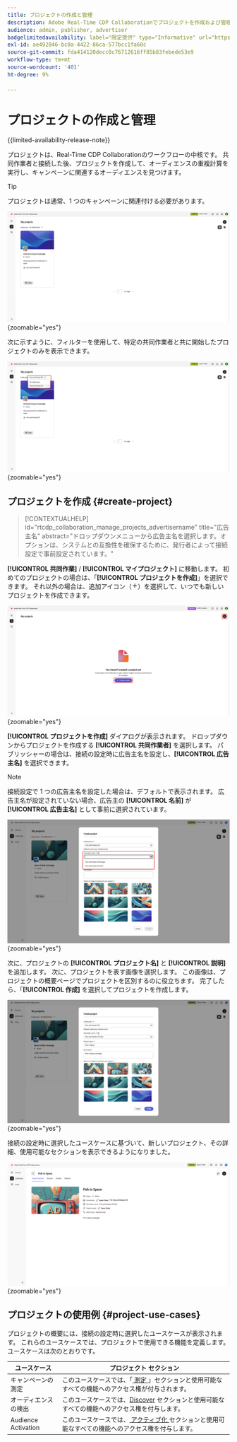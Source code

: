 ```yaml
---
title: プロジェクトの作成と管理
description: Adobe Real-Time CDP Collaborationでプロジェクトを作成および管理する方法について説明します
audience: admin, publisher, advertiser
badgelimitedavailability: label="限定提供" type="Informative" url="https://helpx.adobe.com/legal/product-descriptions/real-time-customer-data-platform-collaboration.html newtab=true"
exl-id: ae492846-bc0a-4422-86ca-577bcc1fa60c
source-git-commit: fda414120decc0c76712616ff85b83febede53e9
workflow-type: tm+mt
source-wordcount: '401'
ht-degree: 9%

---
```


# プロジェクトの作成と管理

{{limited-availability-release-note}}

プロジェクトは、Real-Time CDP Collaborationのワークフローの中核です。 共同作業者と接続した後、プロジェクトを作成して、オーディエンスの重複計算を実行し、キャンペーンに関連するオーディエンスを見つけます。

>[!TIP]
>
>プロジェクトは通常、1 つのキャンペーンに関連付ける必要があります。

![ 現在のすべてのプロジェクトが表示されている共同作業ダッシュボード。](/help/assets/collaborate/manage-view-projects/projects-overview-page.png){zoomable="yes"}

次に示すように、フィルターを使用して、特定の共同作業者と共に開始したプロジェクトのみを表示できます。

![1 人の共同作業者がいるプロジェクトのフィルター済みビュー ](/help/assets/collaborate/manage-view-projects/filtered-project-view.png){zoomable="yes"}

## プロジェクトを作成 {#create-project}

>[!CONTEXTUALHELP]
>id="rtcdp_collaboration_manage_projects_advertisername"
>title="広告主名"
>abstract="ドロップダウンメニューから広告主名を選択します。オプションは、システムとの互換性を確保するために、発行者によって接続設定で事前設定されています。"

**[!UICONTROL 共同作業]** / **[!UICONTROL マイプロジェクト]** に移動します。 初めてのプロジェクトの場合は、「**[!UICONTROL プロジェクトを作成]**」を選択できます。 それ以外の場合は、追加アイコン（![ 追加アイコン](/help/assets/icons/plus.png)）を選択して、いつでも新しいプロジェクトを作成できます。

![ プラス記号を選択するか、プロジェクトを作成して新しいプロジェクトを設定します。](/help/assets/collaborate/manage-view-projects/create-project.png){zoomable="yes"}

**[!UICONTROL プロジェクトを作成]** ダイアログが表示されます。 ドロップダウンからプロジェクトを作成する **[!UICONTROL 共同作業者]** を選択します。 パブリッシャーの場合は、接続の設定時に広告主名を設定し、**[!UICONTROL 広告主名]** を選択できます。

>[!NOTE]
>
> 接続設定で 1 つの広告主名を設定した場合は、デフォルトで表示されます。 広告主名が設定されていない場合、広告主の **[!UICONTROL 名前]** が **[!UICONTROL 広告主名]** として事前に選択されています。

![ 共同作業者が選択され、広告主名がハイライト表示されたプロジェクトを作成ダイアログ ](/help/assets/collaborate/manage-view-projects/create-project-advertiser-names.png){zoomable="yes"}

次に、プロジェクトの **[!UICONTROL プロジェクト名]** と **[!UICONTROL 説明]** を追加します。 次に、プロジェクトを表す画像を選択します。 この画像は、プロジェクトの概要ページでプロジェクトを区別するのに役立ちます。 完了したら、「**[!UICONTROL 作成]** を選択してプロジェクトを作成します。

![ 新しいプロジェクトを設定するために必要なオプション ](/help/assets/collaborate/manage-view-projects/create-project-required-info.png){zoomable="yes"}

接続の設定時に選択したユースケースに基づいて、新しいプロジェクト、その詳細、使用可能なセクションを表示できるようになりました。

![ プロジェクトの概要ワークスペース。](/help/assets/collaborate/manage-view-projects/project-overview.png){zoomable="yes"}

## プロジェクトの使用例 {#project-use-cases}

プロジェクトの概要には、接続の設定時に選択したユースケースが表示されます。 これらのユースケースでは、プロジェクトで使用できる機能を定義します。 ユースケースは次のとおりです。

| ユースケース | プロジェクト セクション |
| --- | --- |
| キャンペーンの測定 | このユースケースでは、「[ 測定 ](/help/guide/collaborate/measure.md)」セクションと使用可能なすべての機能へのアクセス権が付与されます。 |
| オーディエンスの検出 | このユースケースでは、[Discover](/help/guide/collaborate/discover.md) セクションと使用可能なすべての機能へのアクセス権を付与します。 |
| Audience Activation | このユースケースでは、[ アクティブ化 ](/help/guide/collaborate/activate.md) セクションと使用可能なすべての機能へのアクセス権を付与します。 |
